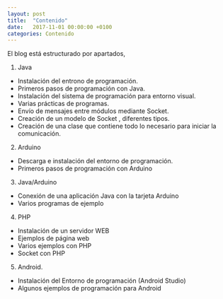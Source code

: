 ```yaml
---
layout: post
title:  "Contenido"
date:   2017-11-01 00:00:00 +0100
categories: Contenido
---
```

El blog está estructurado por apartados,

1. Java
- Instalación del entrono de programación.
- Primeros pasos de programación con Java.
- Instalación del sistema de programación para entorno visual.
- Varias prácticas de programas.
- Envío de mensajes entre módulos mediante Socket.
- Creación de un modelo de Socket , diferentes tipos.
- Creación de una clase que contiene todo lo necesario para iniciar la comunicación.
2. Arduino
- Descarga e instalación del entorno de programación.
- Primeros pasos de programación con Arduino
3. Java/Arduino
- Conexión de una aplicación Java con la tarjeta Arduino
- Varios programas de ejemplo
4. PHP
- Instalación de un servidor WEB
- Ejemplos de página web
- Varios ejemplos con PHP
- Socket con PHP
5. Android.
- Instalación del Entorno de programación (Android Studio)
- Algunos ejemplos de programación para Android